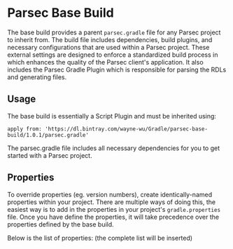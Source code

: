 # Parsec Base Build
The base build provides a parent `parsec.gradle` file for any Parsec project to inherit from. The build file includes
dependencies, build plugins, and necessary configurations that are used within a Parsec project. These external settings
are designed to enforce a standardized build process in which enhances the quality of the Parsec client's application.
It also includes the Parsec Gradle Plugin which is responsible for parsing the RDLs and generating files.

## Usage
The base build is essentially a Script Plugin and must be inherited using:
```
apply from: 'https://dl.bintray.com/wayne-wu/Gradle/parsec-base-build/1.0.1/parsec.gradle'
```

The parsec.gradle file includes all necessary dependencies for you to get started with a Parsec project.

## Properties
To override properties (eg. version numbers), create identically-named properties within your project. There are multiple
ways of doing this, the easiest way is to add in the properties in your project's `gradle.properties` file. Once you have
define the properties, it will take precedence over the properties defined by the base build.

Below is the list of properties: (the complete list will be inserted)

